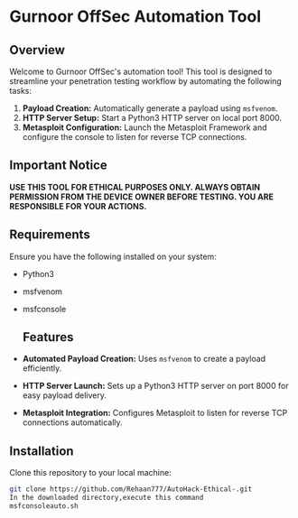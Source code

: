 # Gurnoor OffSec Automation Tool

## Overview

Welcome to Gurnoor OffSec's automation tool! This tool is designed to streamline your penetration testing workflow by automating the following tasks:

1. **Payload Creation:** Automatically generate a payload using `msfvenom`.
2. **HTTP Server Setup:** Start a Python3 HTTP server on local port 8000.
3. **Metasploit Configuration:** Launch the Metasploit Framework and configure the console to listen for reverse TCP connections.

## Important Notice

**USE THIS TOOL FOR ETHICAL PURPOSES ONLY. ALWAYS OBTAIN PERMISSION FROM THE DEVICE OWNER BEFORE TESTING. YOU ARE RESPONSIBLE FOR YOUR ACTIONS.**

## Requirements

Ensure you have the following installed on your system:

- Python3
- msfvenom
- msfconsole

  ## Features

- **Automated Payload Creation:** Uses `msfvenom` to create a payload efficiently.
- **HTTP Server Launch:** Sets up a Python3 HTTP server on port 8000 for easy payload delivery.
- **Metasploit Integration:** Configures Metasploit to listen for reverse TCP connections automatically.

## Installation

Clone this repository to your local machine:

```bash
git clone https://github.com/Rehaan777/AutoHack-Ethical-.git
In the downloaded directory,execute this command
msfconsoleauto.sh



